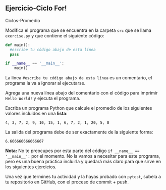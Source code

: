 ## Ejercicio-Ciclo For!
Ciclos-Promedio

Modifica el programa que se encuentra en la carpeta `src` que se llama `exercise.py` y que contiene el siguiente código:

```python
def main():
  #escribe tu código abajo de esta línea
  pass

if __name__ == '__main__':
    main()
```

La línea `#escribe tu código abajo de esta línea` es un comentario, el programa la va a ignorar al ejecutarse.

Agrega una nueva línea abajo del comentario con el código para imprimir `Hello World!` y ejecuta el programa.

Escriba un programa Python que calcule el promedio de los siguientes valores incluidos en una **lista**:
```
4, 3, 7, 2, 9, 10, 15, 1, 6, 7, 2, 1, 20, 5, 8
```

La salida del programa debe de ser exactamente de la siguiente forma:

```
6.666666666666667
```

**Nota:** No te preocupes por esta parte del código `if __name__ == '__main__':` por el momento. No la vamos a necesitar para este programa, pero es una buena práctica incluirla y quedará más claro para que sirve en los siguientes ejercicios.

Una vez que termines tu actividad y la hayas probado con `pytest`, subela a tu repositorio en GitHub, con el proceso de commit + push.
